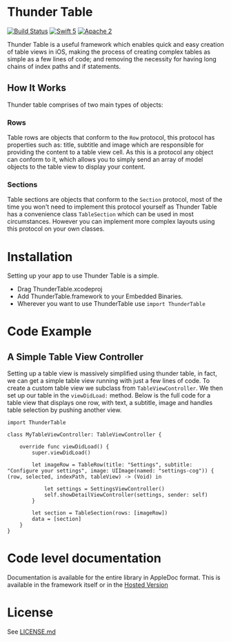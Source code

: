 # Thunder Table

[![Build Status](https://travis-ci.org/3sidedcube/iOS-ThunderTable.svg)](https://travis-ci.org/3sidedcube/iOS-ThunderTable) [![Swift 5](http://img.shields.io/badge/swift-5-brightgreen.svg)](https://swift.org/blog/swift-5-released/) [![Apache 2](https://img.shields.io/badge/license-Apache%202-brightgreen.svg)](LICENSE.md)

Thunder Table is a useful framework which enables quick and easy creation of table views in iOS, making the process of creating complex tables as simple as a few lines of code; and removing the necessity for having long chains of index paths and if statements.

## How It Works

Thunder table comprises of two main types of objects:

### Rows

Table rows are objects that conform to the `Row` protocol, this protocol has properties such as: title, subtitle and image which are responsible for providing the content to a table view cell. As this is a protocol any object can conform to it, which allows you to simply send an array of model objects to the table view to display your content.

### Sections

Table sections are objects that conform to the `Section` protocol, most of the time you won't need to implement this protocol yourself as Thunder Table has a convenience class `TableSection` which can be used in most circumstances. However you can implement more complex layouts using this protocol on your own classes.

# Installation

Setting up your app to use Thunder Table is a simple.

+ Drag ThunderTable.xcodeproj
+ Add ThunderTable.framework to your Embedded Binaries.
+ Wherever you want to use ThunderTable use `import ThunderTable`

# Code Example
## A Simple Table View Controller

Setting up a table view is massively simplified using thunder table, in fact, we can get a simple table view running with just a few lines of code. To create a custom table view we subclass from `TableViewController`. We then set up our table in the `viewDidLoad:` method. Below is the full code for a table view that displays one row, with text, a subtitle, image and handles table selection by pushing another view.

```
import ThunderTable

class MyTableViewController: TableViewController {
    
    override func viewDidLoad() {
        super.viewDidLoad()
        
        let imageRow = TableRow(title: "Settings", subtitle: "Configure your settings", image: UIImage(named: "settings-cog")) { (row, selected, indexPath, tableView) -> (Void) in
            
            let settings = SettingsViewController()
            self.showDetailViewController(settings, sender: self)
        }
        
        let section = TableSection(rows: [imageRow])
        data = [section]
    }
}
```

# Code level documentation
Documentation is available for the entire library in AppleDoc format. This is available in the framework itself or in the [Hosted Version](http://3sidedcube.github.io/iOS-ThunderTable/)
	
# License
See [LICENSE.md](LICENSE.md)

